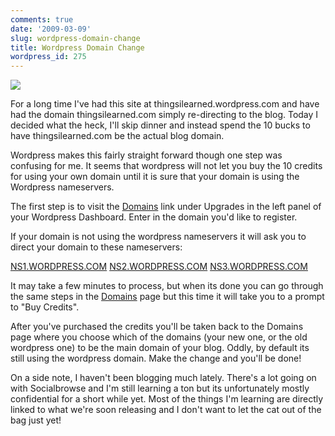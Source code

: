 ```yaml
---
comments: true
date: '2009-03-09'
slug: wordpress-domain-change
title: Wordpress Domain Change
wordpress_id: 275
---
```


![](http://cre8tivecontrol.com/cre8tive3/images/stories/wordpress/wordpress-logo.png)

For a long time I've had this site at thingsilearned.wordpress.com and have had the domain thingsilearned.com simply re-directing to the blog.  Today I decided what the heck, I'll skip dinner and instead spend the 10 bucks to have thingsilearned.com be the actual blog domain.

Wordpress makes this fairly straight forward though one step was confusing for me.  It seems that wordpress will not let you buy the 10 credits for using your own domain until it is sure that your domain is using the Wordpress nameservers.

The first step is to visit the [Domains](http://thingsilearned.wordpress.com/wp-admin/paid-upgrades.php?page=domains) link under Upgrades in the left panel of your Wordpress Dashboard.  Enter in the domain you'd like to register.

If your domain is not using the wordpress nameservers it will ask you to direct your domain to these nameservers:

[NS1.WORDPRESS.COM](http://NS1.WORDPRESS.COM/)
[NS2.WORDPRESS.COM](http://NS2.WORDPRESS.COM/)
[NS3.WORDPRESS.COM](http://NS3.WORDPRESS.COM/)

It may take a few minutes to process, but when its done you can go through the same steps in the [Domains](http://thingsilearned.wordpress.com/wp-admin/paid-upgrades.php?page=domains) page but this time it will take you to a prompt to "Buy Credits".

After you've purchased the credits you'll be taken back to the Domains page where you choose which of the domains (your new one, or the old wordpress one) to be the main domain of your blog.  Oddly, by default its still using the wordpress domain.  Make the change and you'll be done!



On a side note, I haven't been blogging much lately.  There's a lot going on with Socialbrowse and I'm still learning a ton but its unfortunately mostly confidential for a short while yet.  Most of the things I'm learning are directly linked to what we're soon releasing and I don't want to let the cat out of the bag just yet!
